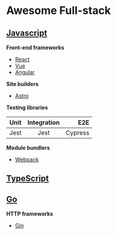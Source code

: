 # Awesome Full-stack

## [Javascript](https://developer.mozilla.org/en-US/docs/Web/JavaScript?retiredLocale=it)

**Front-end frameworks**

- [React](https://it.reactjs.org/)
- [Vue](https://vuejs.org/)
- [Angular](https://angular.io/)

**Site builders**

- [Astro](https://astro.build/)

**Testing libraries**

| Unit        | Integration   | E2E  |
| ----------- |:-------------:| --------:|
| Jest        | Jest          | Cypress

**Module bundlers**

- [Webpack](https://webpack.js.org/)

## [TypeScript](https://www.typescriptlang.org/)

## [Go](https://go.dev/)

**HTTP frameworks**

- [Gin](https://gin-gonic.com/)
